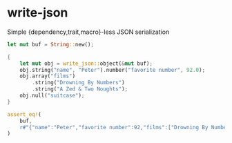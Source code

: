 # write-json


Simple {dependency,trait,macro}-less JSON serialization


```rust
let mut buf = String::new();

{
    let mut obj = write_json::object(&mut buf);
    obj.string("name", "Peter").number("favorite number", 92.0);
    obj.array("films")
        .string("Drowning By Numbers")
        .string("A Zed & Two Noughts");
    obj.null("suitcase");
}

assert_eq!(
    buf,
    r#"{"name":"Peter","favorite number":92,"films":["Drowning By Numbers","A Zed & Two Noughts"],"suitcase":null}"#
)
```
